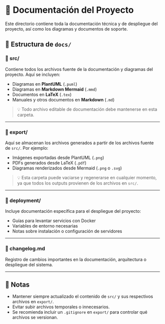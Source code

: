 # 📖 Documentación del Proyecto

Este directorio contiene toda la documentación técnica y de despliegue del proyecto, así como los diagramas y documentos de soporte.

## 📂 Estructura de `docs/`

### 📁 src/

Contiene todos los archivos fuente de la documentación y diagramas del proyecto. Aquí se incluyen:

- Diagramas en **PlantUML** (`.puml`)
- Diagramas en **Markdown Mermaid** (`.mmd`)
- Documentos en **LaTeX** (`.tex`)
- Manuales y otros documentos en **Markdown** (`.md`)

> 💡 Todo archivo editable de documentación debe mantenerse en esta carpeta.

---

### 📁 export/

Aquí se almacenan los archivos generados a partir de los archivos fuente de `src/`. Por ejemplo:

- Imágenes exportadas desde PlantUML (`.png`)
- PDFs generados desde LaTeX (`.pdf`)
- Diagramas renderizados desde Mermaid (`.png` o `.svg`)

> 💡 Esta carpeta puede vaciarse y regenerarse en cualquier momento, ya que todos los outputs provienen de los archivos en `src/`.

---

### 📁 deployment/

Incluye documentación específica para el despliegue del proyecto:

- Guías para levantar servicios con Docker
- Variables de entorno necesarias
- Notas sobre instalación o configuración de servidores

---

### 📄 changelog.md

Registro de cambios importantes en la documentación, arquitectura o despliegue del sistema.

---

## 📌 Notas

- Mantener siempre actualizado el contenido de `src/` y sus respectivos archivos en `export/`.
- Evitar subir archivos temporales o innecesarios.
- Se recomienda incluir un `.gitignore` en `export/` para controlar qué archivos se versionan.


